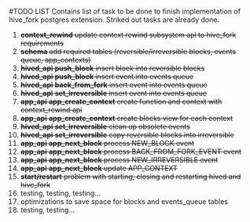 #TODO LIST
Contains list of task to be done to finish implementation of hive_fork postgres extension.
Striked out tasks are already done.

1. ~~**context_rewind** update context rewind subsystem api to hive_fork requirements~~
2. ~~**schema** add required tables (reversible/irreversible blocks, events queue, app_contexts)~~ 
1. ~~**hived_api** **push_block** insert block into reversible blocks~~
2. ~~**hived_api** **push_block** insert event into events queue~~
3. ~~**hived_api** **back_from_fork** insert event into events queue~~
4. ~~**hived_api** **set_irreversible** insert event into events queue~~
7. ~~**app_api** **app_create_context** create function and context with context_rewind api~~
7. ~~**app_api** **app_create_context** create blocks view for each context~~   
5. ~~**hived_api** **set_irreversible** clean up obsolete events~~
6. ~~**hived_api** **set_irreversible** copy reversible blocks into irreversible~~
8. ~~**app_api** **app_next_block** process NEW_BLOCK event~~
9. ~~**app_api** **app_next_block** process BACK_FROM_FORK_EVENT event~~
10. ~~**app_api** **app_next_block** process NEW_IRREVERSIBLE event~~
11. ~~**app_api** **app_next_block** update APP_CONTEXT~~
11. ~~**start/restart** problem with starting, closing and restarting hived and hive_fork~~
12. testing, testing, testing...
13. optimizations to save space for blocks and events_queue tables 
14. testing, testing...
